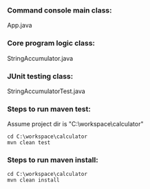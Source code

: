 ### Command console main class:
App.java<br/>
### Core program logic class:
StringAccumulator.java<br/>
### JUnit testing class:
StringAccumulatorTest.java


### Steps to run maven test:
Assume project dir is "C:\workspace\calculator"
```
cd C:\workspace\calculator
mvn clean test
```
### Steps to run maven install:
```
cd C:\workspace\calculator
mvn clean install
```
